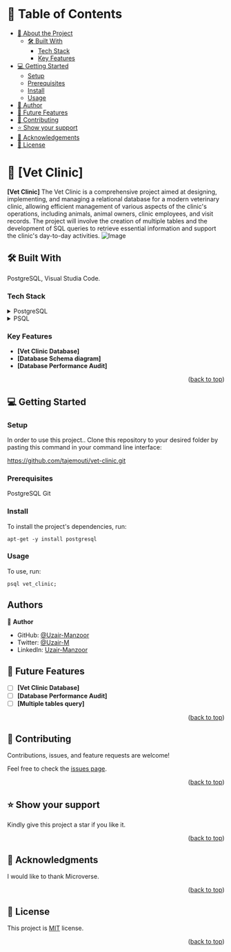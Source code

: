 <a name="readme-top"></a>

# 📗 Table of Contents

- [📖 About the Project](#about-project)
  - [🛠 Built With](#built-with)
    - [Tech Stack](#tech-stack)
    - [Key Features](#key-features)
- [💻 Getting Started](#getting-started)
  - [Setup](#setup)
  - [Prerequisites](#prerequisites)
  - [Install](#install)
  - [Usage](#usage)
- [👥 Author](#author)
- [🔭 Future Features](#future-features)
- [🤝 Contributing](#contributing)
- [⭐️ Show your support](#support)
- [🙏 Acknowledgements](#acknowledgements)
- [📝 License](#license)

# 📖 [Vet Clinic] <a name="about-project"></a>

**[Vet Clinic]** The Vet Clinic is a comprehensive project aimed at designing, implementing, and managing a relational database for a modern veterinary clinic, allowing efficient management of various aspects of the clinic's operations, including animals, animal owners, clinic employees, and visit records. The project will involve the creation of multiple tables and the development of SQL queries to retrieve essential information and support the clinic's day-to-day activities.
![Image](https://user-images.githubusercontent.com/79658534/190692792-e6202465-3831-4c36-a4d8-5971e451c362.png)

## 🛠 Built With <a name="built-with"></a>
PostgreSQL, Visual Studia Code.

### Tech Stack <a name="tech-stack"></a>

<details>
  <summary>PostgreSQL</summary>
</details>

<details>
  <summary>PSQL</summary>
</details>

### Key Features <a name="key-features"></a>

- **[Vet Clinic Database]**
- **[Database Schema diagram]**
- **[Database Performance Audit]**

<p align="right">(<a href="#readme-top">back to top</a>)</p>

## 💻 Getting Started <a name="getting-started"></a>

### Setup <a name="setup"></a>

In order to use this project.. Clone this repository to your desired folder by pasting this command in your command line interface:

  https://github.com/tajemouti/vet-clinic.git

### Prerequisites <a name="prerequisites"></a>

  PostgreSQL
  Git

### Install <a name="install"></a>

To install the project's dependencies, run:

```
apt-get -y install postgresql
```

### Usage <a name="usage"></a>

To use, run:

```
psql vet_clinic;
```
## Authors

👤 **Author**

- GitHub: [@Uzair-Manzoor](https://github.com/Uzair-Manzoor)
- Twitter: [@Uzair-M](https://twitter.com/UzairKiyani5555)
- LinkedIn: [Uzair-Manzoor](https://www.linkedin.com/in/uzair-manzoor-b69996115/)

## 🔭 Future Features <a name="future-features"></a>

- [ ] **[Vet Clinic Database]**
- [ ] **[Database Performance Audit]**
- [ ] **[Multiple tables query]**

<p align="right">(<a href="#readme-top">back to top</a>)</p>

## 🤝 Contributing <a name="contributing"></a>

Contributions, issues, and feature requests are welcome!

Feel free to check the [issues page](../../issues/).

<p align="right">(<a href="#readme-top">back to top</a>)</p>

## ⭐️ Show your support <a name="support"></a>

Kindly give this project a star if you like it.

<p align="right">(<a href="#readme-top">back to top</a>)</p>

## 🙏 Acknowledgments <a name="acknowledgements"></a>

I would like to thank Microverse.

<p align="right">(<a href="#readme-top">back to top</a>)</p>

## 📝 License <a name="license"></a>

This project is [MIT](/LICENSE) license.

<p align="right">(<a href="#readme-top">back to top</a>)</p>
